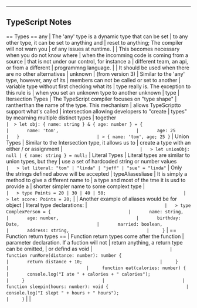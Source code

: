 --------------------------------------------------------------------------------
TypeScript Notes
--------------------------------------------------------------------------------
== Types ==
  any                        | The 'any' type is a dynamic type that can be set
                             | to any other type, it can be set to anything and
                             | reset to anything; The compiler will not warn you
                             | of any issues at runtime.
                             |
                             | This becomes necessary when you do not know where
                             | when the incomming code is coming from a source
                             | that is not under our control, for instance a
                             | different team, an api, or from a different
                             | programmng language.
                             |
                             | It should be used when there are no other alternatives
                             |
  unknown                    |
  (from version 3)           | Similar to the 'any' type, however, any of its
                             | members can not be called or set to another
                             | variable type without first checking what its
                             | type really is. The exception to this rule is
                             | when you set an unknown type to another unknown
                             | type
                             |
  Itersection Types          | The TypeScript compiler focuses on "type shape"
                             |  rantherthan the name of the type. This mechanism
                             |  allows TypeScriptto support what's called
                             | intersection allowing developers to "create
                             | types" by mearning multiple distinct types
                             | together
`                             |  > let obj: { name: string } & { age: number } = {`
`                             |       name: 'tom',`
`                             |       age: 25`
`                             |   }`
`                             | > { name: 'tom', age; 25 }`
                             |
  Union Types                | Similar to the Intersection type, it allows us to
                             | create a type with an either / or assignment
                             |
`                             |   > let unionObj: null | { name: string } = null;`
                             |
  Literal Types              | Literal types are similar to union types, but they
                             | use a set of hardcoded string or number values
`                             |   > let literal: "tom" | "linda" | "jeff" | "sue" = "linda"`
                             | Only the strings defined above will be accepted
                             |
  typeAliasesliase           | It is simply a method to give a different name to
                             | a type and most of the tme it is usd to provide a
                             | shorter simpler name to some complext type
                             |
`                             |   > type Points = 20 | 30 | 40 | 50;`
`                             |   > let score: Points = 20;`
                             |
                             |  Another example of aliases would be for object
                             | literal type declarations:
                             |
`                             |   > type ComplexPerson = {`
`                             |       name: string,`
`                             |       age: number,`
`                             |       birthday: Date,`
`                             |       married: boolean,`
`                             |       address: string,`
`                             |     }`
                             |
== Function return types ==
                             | Function return types come after the function
                             | parameter declaration. If a fuction will not
                             | return anything, a return type can be omitted,
                             | or defind as void
                             |
`                             |     function runMore(distance: number): number {`
`                             |       return distance + 10;`
`                             |     }`
`                             |`
`                             |     function eat(calories: number) {`
`                             |       console.log("I ate " + calories + " calories");`
`                             |     }`
`                             |`
`                             |     function sleepin(hours: number): void {`
`                             |       console.log("I slept " + hours + " hours");`
`                             |     }`
                             |
                             |












